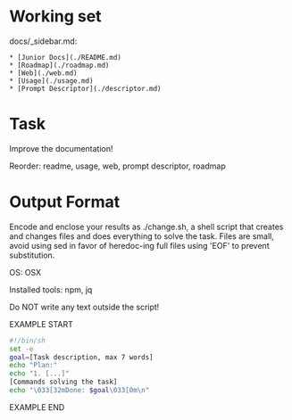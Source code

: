 # Working set

docs/_sidebar.md:
```
* [Junior Docs](./README.md)
* [Roadmap](./roadmap.md)
* [Web](./web.md)
* [Usage](./usage.md)
* [Prompt Descriptor](./descriptor.md)

```


# Task

Improve the documentation!

Reorder: readme, usage, web, prompt descriptor, roadmap


# Output Format

Encode and enclose your results as ./change.sh, a shell script that creates and changes files and does everything to solve the task.
Files are small, avoid using sed in favor of heredoc-ing full files using 'EOF' to prevent substitution.

OS: OSX

Installed tools: npm, jq


Do NOT write any text outside the script!

EXAMPLE START

```sh
#!/bin/sh
set -e
goal=[Task description, max 7 words]
echo "Plan:"
echo "1. [...]"
[Commands solving the task]
echo "\033[32mDone: $goal\033[0m\n"
```

EXAMPLE END

